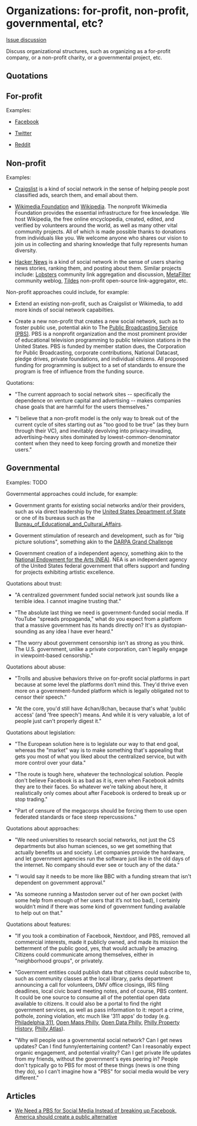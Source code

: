 # Organizations: for-profit, non-profit, governmental, etc? 


[Issue discussion](https://github.com/joelparkerhenderson/social_network_plan/issues/26)

Discuss organizational structures, such as organizing as a for-profit company, or a non-profit charity, or a governmental project, etc.

## Quotations



## For-profit

Examples: 

* [Facebook](https://facebook.com)

* [Twitter](https://twitter.com)

* [Reddit](https://reddit.com)


## Non-profit

Examples: 

* [Craigslist](https://craigslist.org) is a kind of social network in the sense of helping people post classified ads, search them, and email about them.

* [Wikimedia Foundation](https://wikimediafoundation.org) and [Wikipedia](https://www.wikipedia.org/). The nonprofit Wikimedia Foundation provides the essential infrastructure for free knowledge. We host Wikipedia, the free online encyclopedia, created, edited, and verified by volunteers around the world, as well as many other vital community projects. All of which is made possible thanks to donations from individuals like you. We welcome anyone who shares our vision to join us in collecting and sharing knowledge that fully represents human diversity.

* [Hacker News](https://news.ycombinator.com) is a kind of social network in the sense of users sharing news stories, ranking them, and posting about them. Similar projects include: [Lobsters](https://lobste.rs) community link aggregation and discussion, [MetaFilter](https://www.metafilter.com) community weblog, [Tildes](https://tildes.net) non-profit open-source link-aggregator, etc.

Non-profit approaches could include, for example:

* Extend an existing non-profit, such as Craigslist or Wikimedia, to add more kinds of social network capabilties.

* Create a new non-profit that creates a new social network, such as to foster public use, potential akin to The [Public Broadcasting Service (PBS)](https://en.wikipedia.org/wiki/PBS). PBS is a nonprofit organization and the most prominent provider of educational television programming to public television stations in the United States. PBS is funded by member station dues, the Corporation for Public Broadcasting, corporate contributions, National Datacast, pledge drives, private foundations, and individual citizens. All proposed funding for programming is subject to a set of standards to ensure the program is free of influence from the funding source.

Quotations:

* "The current approach to social network sites -- specifically the dependence on venture capital and advertising -- makes companies chase goals that are harmful for the users themselves."

* "I believe that a non-profit model is the only way to break out of the current cycle of sites starting out as "too good to be true" (as they burn through their VC), and inevitably devolving into privacy-invading, advertising-heavy sites dominated by lowest-common-denominator content when they need to keep forcing growth and monetize their users."


## Governmental

Examples: TODO

Governmental approaches could include, for example:

* Government grants for existing social networks and/or their providers, such as via direct leadership by the [United States Department of State](https://en.wikipedia.org/wiki/United_States_Department_of_State) or one of its bureaus such as the [Bureau_of_Educational_and_Cultural_Affairs](https://en.wikipedia.org/wiki/Bureau_of_Educational_and_Cultural_Affairs).

* Goverment stimulation of research and development, such as for "big picture solutions", something akin to the [DARPA Grand Challenge](https://en.wikipedia.org/wiki/DARPA_Grand_Challenge)

* Government creation of a independent agency, something akin to the [National Endowment for the Arts (NEA)](https://en.wikipedia.org/wiki/National_Endowment_for_the_Arts). NEA is an independent agency of the United States federal government that offers support and funding for projects exhibiting artistic excellence.


Quotations about trust:

* "A centralized government funded social network just sounds like a terrible idea. I cannot imagine trusting that."

* "The absolute last thing we need is government-funded social media. If YouTube "spreads propaganda," what do you expect from a platform that a massive government has its hands directly on? It's as dystopian-sounding as any idea I have ever heard."

* "The worry about government censorship isn't as strong as you think. The U.S. government, unlike a private corporation, can't legally engage in viewpoint-based censorship."

Quotations about abuse:

* "Trolls and abusive behaviors thrive on for-profit social platforms in part because at some level the platforms don’t mind this.
They'd thrive even more on a government-funded platform which is legally obligated not to censor their speech."

* "At the core, you'd still have 4chan/8chan, because that's what 'public access' (and 'free speech') means. And while it is very valuable, a lot of people just can't properly digest it."

Quotations about legislation:

* "The European solution here is to legislate our way to that end goal, whereas the "market" way is to make something that's appealing that gets you most of what you liked about the centralized service, but with more control over your data."

* "The route is tough here, whatever the technological solution. People don't believe Facebook is as bad as it is, even when Facebook admits they are to their faces. So whatever we're talking about here, it realistically only comes about after Facebook is ordered to break up or stop trading."

* "Part of censure of the megacorps should be forcing them to use open federated standards or face steep repercussions."

Quotations about approaches:

* "We need universities to research social networks, not just the CS departments but also human sciences, so we get something that actually benefits us and society. Let companies provide the hardware, and let government agencies run the software just like in the old days of the internet. No company should ever see or touch any of the data."

* "I would say it needs to be more like BBC with a funding stream that isn't dependent on government approval."

* "As someone running a Mastodon server out of her own pocket (with some help from enough of her users that it’s not too bad), I certainly wouldn’t mind if there was some kind of government funding available to help out on that."

Quotations about features:

* "If you took a combination of Facebook, Nextdoor, and PBS, removed all commercial interests, made it publicly owned, and made its mission the betterment of the public good, yes, that would actually be amazing. Citizens could communicate among themselves, either in "neighborhood groups", or privately.

* "Government entities could publish data that citizens could subscribe to, such as community classes at the local library, parks department announcing a call for volunteers, DMV office closings, IRS filing deadlines, local civic board meeting notes, and of course, PBS content. It could be one source to consume all of the potential open data available to citizens. It could also be a portal to find the right government services, as well as pass information to it: report a crime, pothole, zoning violation, etc much like '311 apps' do today (e.g. [Philadelphia 311](https://www.phila.gov/311/form/Pages/default.aspx), [Open Maps Philly](https://openmaps.phila.gov/), [Open Data Philly](https://www.opendataphilly.org/), [Philly Property History](https://li.phila.gov/), [Philly Atlas](https://atlas.phila.gov/)).

* "Why will people use a governmental social network? Can I get news updates? Can I find funny/entertaining content? Can I reasonably expect organic engagement, and potential virality? Can I get private life updates from my friends, without the government's eyes peering in? People don't typically go to PBS for most of these things (news is one thing they do), so I can't imagine how a "PBS" for social media would be very different."


## Articles

* [We Need a PBS for Social Media
Instead of breaking up Facebook, America should create a public alternative](https://www.nytimes.com/2019/09/24/opinion/public-broadcasting-facebook.html)

